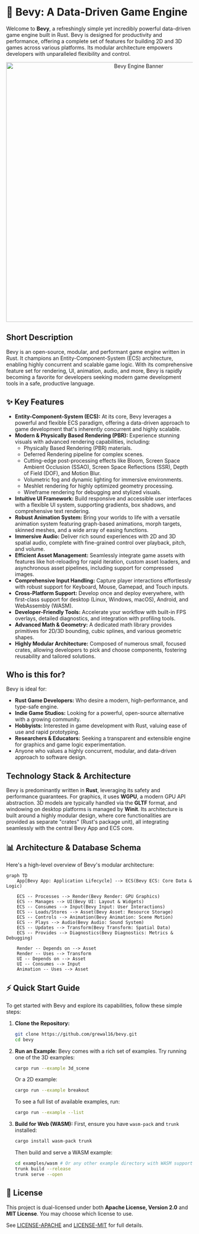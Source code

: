 # 🚀 Bevy: A Data-Driven Game Engine

Welcome to **Bevy**, a refreshingly simple yet incredibly powerful data-driven game engine built in Rust. Bevy is designed for productivity and performance, offering a complete set of features for building 2D and 3D games across various platforms. Its modular architecture empowers developers with unparalleled flexibility and control.

<p align="center"><img src="./assets/branding/banner.png" alt="Bevy Engine Banner" width="700"></p>

## Short Description
Bevy is an open-source, modular, and performant game engine written in Rust. It champions an Entity-Component-System (ECS) architecture, enabling highly concurrent and scalable game logic. With its comprehensive feature set for rendering, UI, animation, audio, and more, Bevy is rapidly becoming a favorite for developers seeking modern game development tools in a safe, productive language.

## ✨ Key Features
*   **Entity-Component-System (ECS):** At its core, Bevy leverages a powerful and flexible ECS paradigm, offering a data-driven approach to game development that's inherently concurrent and highly scalable.
*   **Modern & Physically Based Rendering (PBR):** Experience stunning visuals with advanced rendering capabilities, including:
    *   Physically Based Rendering (PBR) materials.
    *   Deferred Rendering pipeline for complex scenes.
    *   Cutting-edge post-processing effects like Bloom, Screen Space Ambient Occlusion (SSAO), Screen Space Reflections (SSR), Depth of Field (DOF), and Motion Blur.
    *   Volumetric fog and dynamic lighting for immersive environments.
    *   Meshlet rendering for highly optimized geometry processing.
    *   Wireframe rendering for debugging and stylized visuals.
*   **Intuitive UI Framework:** Build responsive and accessible user interfaces with a flexible UI system, supporting gradients, box shadows, and comprehensive text rendering.
*   **Robust Animation System:** Bring your worlds to life with a versatile animation system featuring graph-based animations, morph targets, skinned meshes, and a wide array of easing functions.
*   **Immersive Audio:** Deliver rich sound experiences with 2D and 3D spatial audio, complete with fine-grained control over playback, pitch, and volume.
*   **Efficient Asset Management:** Seamlessly integrate game assets with features like hot-reloading for rapid iteration, custom asset loaders, and asynchronous asset pipelines, including support for compressed images.
*   **Comprehensive Input Handling:** Capture player interactions effortlessly with robust support for Keyboard, Mouse, Gamepad, and Touch inputs.
*   **Cross-Platform Support:** Develop once and deploy everywhere, with first-class support for desktop (Linux, Windows, macOS), Android, and WebAssembly (WASM).
*   **Developer-Friendly Tools:** Accelerate your workflow with built-in FPS overlays, detailed diagnostics, and integration with profiling tools.
*   **Advanced Math & Geometry:** A dedicated math library provides primitives for 2D/3D bounding, cubic splines, and various geometric shapes.
*   **Highly Modular Architecture:** Composed of numerous small, focused crates, allowing developers to pick and choose components, fostering reusability and tailored solutions.

## Who is this for?
Bevy is ideal for:
*   **Rust Game Developers:** Who desire a modern, high-performance, and type-safe engine.
*   **Indie Game Studios:** Looking for a powerful, open-source alternative with a growing community.
*   **Hobbyists:** Interested in game development with Rust, valuing ease of use and rapid prototyping.
*   **Researchers & Educators:** Seeking a transparent and extensible engine for graphics and game logic experimentation.
*   Anyone who values a highly concurrent, modular, and data-driven approach to software design.

## Technology Stack & Architecture
Bevy is predominantly written in **Rust**, leveraging its safety and performance guarantees. For graphics, it uses **WGPU**, a modern GPU API abstraction. 3D models are typically handled via the **GLTF** format, and windowing on desktop platforms is managed by **Winit**. Its architecture is built around a highly modular design, where core functionalities are provided as separate "crates" (Rust's package unit), all integrating seamlessly with the central Bevy App and ECS core.

## 📊 Architecture & Database Schema
Here's a high-level overview of Bevy's modular architecture:

```mermaid
graph TD
    App[Bevy App: Application Lifecycle] --> ECS(Bevy ECS: Core Data & Logic)

    ECS -- Processes --> Render(Bevy Render: GPU Graphics)
    ECS -- Manages --> UI(Bevy UI: Layout & Widgets)
    ECS -- Consumes --> Input(Bevy Input: User Interactions)
    ECS -- Loads/Stores --> Asset(Bevy Asset: Resource Storage)
    ECS -- Controls --> Animation(Bevy Animation: Scene Motion)
    ECS -- Plays --> Audio(Bevy Audio: Sound System)
    ECS -- Updates --> Transform(Bevy Transform: Spatial Data)
    ECS -- Provides --> Diagnostics(Bevy Diagnostics: Metrics & Debugging)

    Render -- Depends on --> Asset
    Render -- Uses --> Transform
    UI -- Depends on --> Asset
    UI -- Consumes --> Input
    Animation -- Uses --> Asset
```

## ⚡ Quick Start Guide
To get started with Bevy and explore its capabilities, follow these simple steps:

1.  **Clone the Repository:**
    ```bash
    git clone https://github.com/grewal16/bevy.git
    cd bevy
    ```
2.  **Run an Example:**
    Bevy comes with a rich set of examples. Try running one of the 3D examples:
    ```bash
    cargo run --example 3d_scene
    ```
    Or a 2D example:
    ```bash
    cargo run --example breakout
    ```
    To see a full list of available examples, run:
    ```bash
    cargo run --example --list
    ```
3.  **Build for Web (WASM):**
    First, ensure you have `wasm-pack` and `trunk` installed:
    ```bash
    cargo install wasm-pack trunk
    ```
    Then build and serve a WASM example:
    ```bash
    cd examples/wasm # Or any other example directory with WASM support
    trunk build --release
    trunk serve --open
    ```

## 📜 License
This project is dual-licensed under both **Apache License, Version 2.0** and **MIT License**. You may choose which license to use.

See [LICENSE-APACHE](./LICENSE-APACHE) and [LICENSE-MIT](./LICENSE-MIT) for full details.
